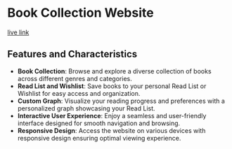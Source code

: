 # Book Collection Website

[live link](http://bookbud.surge.sh/)

## Features and Characteristics

- **Book Collection**: Browse and explore a diverse collection of books across different genres and categories.
- **Read List and Wishlist**: Save books to your personal Read List or Wishlist for easy access and organization.
- **Custom Graph**: Visualize your reading progress and preferences with a personalized graph showcasing your Read List.
- **Interactive User Experience**: Enjoy a seamless and user-friendly interface designed for smooth navigation and browsing.
- **Responsive Design**: Access the website on various devices with responsive design ensuring optimal viewing experience.
